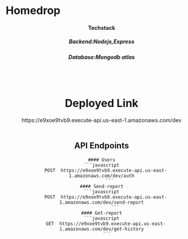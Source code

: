 # H o m e d r o p 

<div align="center">
<h4>Techstack</h4>
<h5>Backend:Nodejs,Express</h5>
<h5>Database:Mongodb atlas</h5>

  <br> <br>
 <h1>Deployed Link</h1>
 https://e9xoe9tvb9.execute-api.us-east-1.amazonaws.com/dev  <br> <br>

  
 ## API Endpoints
    #### Users
    ```javascript
       POST  https://e9xoe9tvb9.execute-api.us-east-1.amazonaws.com/dev/auth
          ```
    #### Send-report
    ```javascript
       POST  https://e9xoe9tvb9.execute-api.us-east-1.amazonaws.com/dev/send-report
              ```
    #### Get-report
    ```javascript
       GET  https://e9xoe9tvb9.execute-api.us-east-1.amazonaws.com/dev/get-history
        ```
    
    
   
   
  
</div>
 
 
